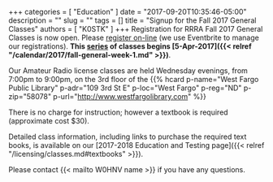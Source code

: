 +++
categories = [ "Education" ]
date = "2017-09-20T10:35:46-05:00"
description = ""
slug = ""
tags = []
title = "Signup for the Fall 2017 General Classes"
authors = [ "K0STK" ]
+++
Registration for RRRA Fall 2017 General Classes is now open. Please
[register on-line](https://www.eventbrite.com/e/level-2-ham-radio-license-class-tickets-37887768335?aff=es2)
(we use Eventbrite to manage our registrations). **This
[series](/dates/fall-2017-general)
of classes begins
[5-Apr-2017]({{< relref "/calendar/2017/fall-general-week-1.md" >}})**.
<!--more-->

Our Amateur Radio license classes are
held Wednesday evenings, from 7:00pm to 9:00pm, on the 3rd floor of the 
{{% hcard p-name="West Fargo Public Library" p-adr="109 3rd St E" p-loc="West Fargo" p-reg="ND" p-zip="58078" p-url="http://www.westfargolibrary.com" %}}

There is no charge for instruction; however a textbook is required
(approximate cost $30).

Detailed class information, including links to purchase the required
text books, is available on our
[2017-2018 Education and Testing page]({{< relref "/licensing/classes.md#textbooks" >}}).

Please contact {{< mailto W0HNV name >}} if you have any questions.
